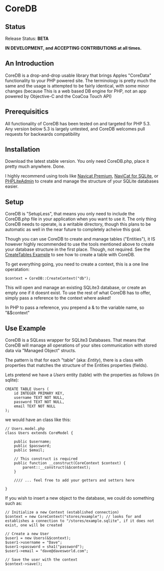 CoreDB
======


Status
-------

Release Status: **BETA**

**IN DEVELOPMENT, and ACCEPTING CONTRIBUTIONS at all times.**


An Introduction
---------------

CoreDB is a drop-and-drop usable library that brings Apples "CoreData" functionality to your PHP powered site. The terminology is pretty much the same and the usage is attempted to be fairly identical, with some minor changes (because This is a web based DB engine for PHP, not an app powered by Objective-C and the CoaCoa Touch API)


Prerequisitics
--------------

All functionality of CoreDB has been tested on and targeted for PHP 5.3.  Any version below 5.3 is largely untested, and CoreDB welcomes pull requests for backwards compatibility


Installation
------------

Download the latest stable version. You only need CoreDB.php, place it pretty much anywhere. Done.

I highly recommend using tools like [Navicat Premium](http://www.navicat.com/en/products/navicat_premium/premium_overview.html), [NaviCat for SQLite](http://www.navicat.com/en/products/navicat_sqlite/sqlite_overview.html), or [PHPLiteAdmin](https://code.google.com/p/phpliteadmin/) to create and manage the structure of your SQLite databases easier. 


Setup 
-----
CoreDB is "SetupLess", that means you only need to include the CoreDB.php file in your application when you want to use it. 
The only thing CoreDB needs to operate, is a writable directory, though this plans to be automatic as well in the near future to completely acheive this goal.

Though you can use CoreDB to create and manage tables ("Entities"), it IS however highly recommended to use the tools mentioned above to create your database structure in the first place. Though, not required. See the [CreateTables Example](https://github.com/DJDarkViper/CoreDB/blob/master/examples/createtable.example.php) to see how to create a table with CoreDB.

To get everything going, you need to create a context, this is a one line operatation: 

```
$context = CoreDB::CreateContext("db");
```
This will open and manage an existing SQLite3 database, or create an empty one if it doesnt exist. 
To use the rest of what CoreDB has to offer, simply pass a reference to the context where asked!

In PHP to pass a reference, you prepend a & to the variable name, so "&$context"


Use Example
-----------

CoreDB is a SQLess wrapper for SQLite3 Databases. That means that CoreDB will manage all operations of your sites communication with stored data via "Managed Object" structs. 

The pattern is that for each "table" (aka: *Entity*), there is a class with properties that matches the structure of the Entities properties (fields).

Lets pretend we have a _Users_ entity (table) with the properties as follows (in sqlite):

```
CREATE TABLE Users (
	id INTEGER PRIMARY KEY,
	username TEXT NOT NULL,
	password TEXT NOT NULL,
	email TEXT NOT NULL
);
```

we would have an class like this:
```
// Users.model.php
class Users extends CoreModel {

	public $username;
	public $password;
	public $email;

	// This construct is required
	public function __construct(CoreContext $context) {
		parent::__construct(&$context);
	}

	//// ... feel free to add your getters and setters here

}
```

If you wish to insert a new object to the database, we could do something such as:

```
// Initialize a new Context (established connection)
$context = new CoreContext("stores/example"); // looks for and establishes a connection to "/stores/example.sqlite", if it does not exist, one will be created

// Create a new User
$user1 = new Users(&$context);
$user1->username = "Dave";
$user1->password = sha1("password");
$user1->email = "dave@davesworld.com";

// Save the user with the context
$context->save();

```

